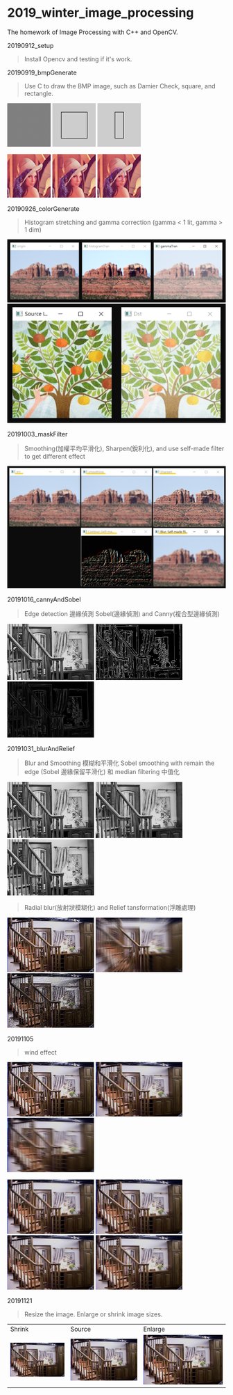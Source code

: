 # 2019_winter_image_processing
The homework of Image Processing with C++ and OpenCV.

20190912_setup
> Install Opencv and testing if it's work. 

20190919_bmpGenerate
> Use C to draw the BMP image, such as Damier Check, square, and rectangle. 

![Damier Check](/20190919_bmpGenerate/out.bmp)
![Square](/20190919_bmpGenerate/out1.bmp)
![Rectangle](/20190919_bmpGenerate/out2.bmp)

<p float="left">
  <img src="/20190919_bmpGenerate/Lenna.bmp" width="100" />
  <img src="/20190919_bmpGenerate/src1.bmp" width="100" />
  <img src="/20190919_bmpGenerate/src2.bmp" width="100" />
</p>


20190926_colorGenerate
> Histogram stretching and gamma correction (gamma < 1 lit, gamma > 1 dim)

![histogram stretching and Gamma correction](/20190926_colorGenerate/colorGenerate_result.png)
![Gamma correction](/20190926_colorGenerate/gamma_correction.png)

20191003_maskFilter
> Smoothing(加權平均平滑化), Sharpen(銳利化), and use self-made filter to get different effect

![Mask filter effect](/20191003_maskFilter/mask_effect.png)

20191016_cannyAndSobel
> Edge detection 邊緣偵測
> Sobel(邊緣偵測) and Canny(複合型邊緣偵測)

<p float="left">
  <img alt="source" src="/20191016_cannyAndSobel/cap3_02a.bmp" width="200" />
  <img alt="canny" src="/20191016_cannyAndSobel/canny.bmp" width="200" />
  <img alt="sobel" src="/20191016_cannyAndSobel/sobel.bmp" width="200" />
</p>

20191031_blurAndRelief
> Blur and Smoothing 模糊和平滑化
> Sobel smoothing with remain the edge (Sobel 邊緣保留平滑化) 和 median filtering 中值化

<p float="left">
  <img alt="source" src="/20191031_blurAndRelief/cap3_02a.bmp" width="200" />
  <img alt="sobel keep edge smoothing" src="/20191031_blurAndRelief/sobel_keep_edge_smoothing.bmp" width="200" />
  <img alt="median filtering" src="/20191031_blurAndRelief/median_filtering.bmp" width="200" />
</p>

> Radial blur(放射狀模糊化) and Relief tansformation(浮雕處理)

<p float="left">
  <img alt="source" src="/20191031_blurAndRelief/cap3_07a.bmp" width="200" />
  <img alt="Radial blur" src="/20191031_blurAndRelief/Radial_blur.bmp" width="200" />
  <img alt="relief transformation" src="/20191031_blurAndRelief/relief_transformation.bmp" width="200" />
</p>

20191105
> wind effect

<p float="left">
  <img alt="source" src="/20191105_wind/cap3_07a.bmp" width="200" />
  <img alt="wind effect" src="/20191105_wind/wind.bmp" width="200" />
  <img alt="heavy wind" src="/20191105_wind/heavy_wind.bmp" width="200" />
</p>

<p float="left">
  <img alt="left-down to right-up" src="/20191105_wind/left-down_to_right-up.bmp" width="200" />
  <img alt="left-up to right-down" src="/20191105_wind/left-up_to_right-down.bmp" width="200" />
  <img alt="right-down to left-up" src="/20191105_wind/right-down_to_left-up.bmp" width="200" />
  <img alt="right-up to left-down" src="/20191105_wind/right-up_to_left-down.bmp" width="200" />
</p>

20191121
> Resize the image. Enlarge or shrink image sizes.

<table>
  <tr>
    <td>Shrink</td>
    <td>Source</td>
    <td>Enlarge</td>
  </tr>
  <tr>
    <td><img alt="shrink wind" src="/20191121_bigger_smaller/smaller.bmp" width="160" ></td>
    <td><img alt="source" src="/20191121_bigger_smaller/cap3_07a.bmp" width="200" ></td>
    <td><img alt="enlarge" src="/20191121_bigger_smaller/bigger.bmp" width="240" ></td>
  </tr>
</table>